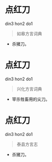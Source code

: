 # 点红刀
din3 hon2 do1
> 如皋方言词典
- 杀猪刀。

# 点红刀
din3 hon2 do1
> 兴化方言词典
- 宰杀牲畜用的尖刀。

# 点红刀
din3 hon2 do1
> 泰县方言志
- 杀猪刀。

